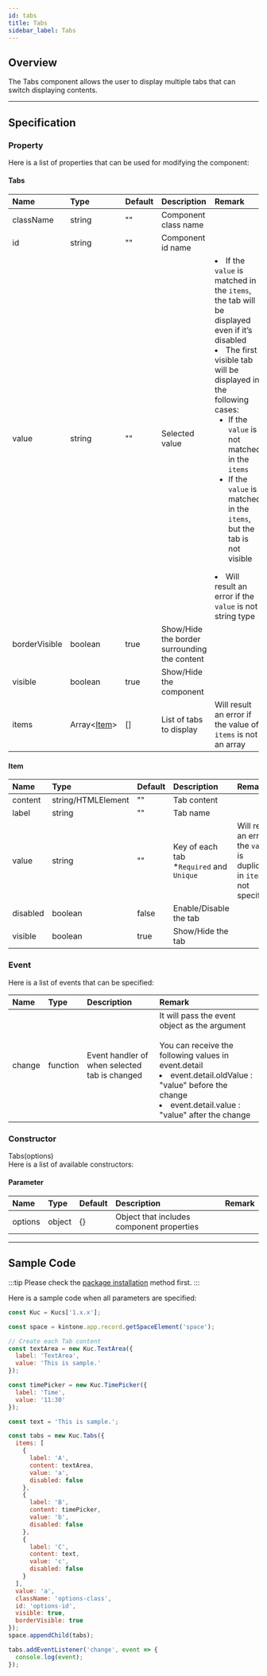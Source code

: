 ```yaml
---
id: tabs
title: Tabs
sidebar_label: Tabs
---
```


## Overview

The Tabs component allows the user to display multiple tabs that can switch displaying contents.

<div class="sample-container" id="tabs">
  <div id="sample-container__components"></div>
</div>
<script src="/js/samples/desktop/tabs.js"></script>

---

## Specification

### Property
Here is a list of properties that can be used for modifying the component:

#### Tabs

| Name   | Type | Default | Description | Remark |
| :--- | :--- | :--- | :--- | :--- |
| className | string | ""  | Component class name | |
| id | string | ""  | Component id name | |
| value | string | ""  | Selected value | <li>If the `value` is matched in the `items`, the tab will be displayed even if it’s disabled</li><li>The first visible tab will be displayed in the following cases:<ul><li>If the `value` is not matched in the `items`</li><li>If the `value` is matched in the `items`, but the tab is not visible</li></ul><li>Will result an error if the `value` is not string type</li></li> |
| borderVisible | boolean | true  | Show/Hide the border surrounding the content | |
| visible | boolean | true | Show/Hide the component | |
| items | Array\<[Item](#item)\> | [] | List of tabs to display | Will result an error if the value of `items` is not an array |

#### Item

| Name   | Type | Default | Description | Remark |
| :--- | :--- | :--- | :--- | :--- |
| content | string/HTMLElement | "" | Tab content | |
| label | string | "" | Tab name | |
| value | string | "" | Key of each tab<br/>*`Required` and `Unique` | Will result an error if the `value` is duplicated in `items` or not specified |
| disabled | boolean | false | Enable/Disable the tab | |
| visible | boolean | true | Show/Hide the tab | |

### Event

Here is a list of events that can be specified:

| Name | Type | Description | Remark |
| :--- | :--- | :--- | :--- |
| change | function | Event handler of when selected tab is changed |  It will pass the event object as the argument<br/><br/>You can receive the following values in event.detail<br/><li>event.detail.oldValue : "value" before the change</li><li>event.detail.value : "value" after the change</li> |

### Constructor

Tabs(options)<br/>
Here is a list of available constructors:

#### Parameter

| Name | Type | Default | Description | Remark |
| :--- | :--- | :--- | :--- | :--- |
| options | object | {} | Object that includes component properties | |

---
## Sample Code

:::tip
Please check the [package installation](../../getting-started/quick-start#installation) method first.
:::

Here is a sample code when all parameters are specified:

```javascript
const Kuc = Kucs['1.x.x'];

const space = kintone.app.record.getSpaceElement('space');

// Create each Tab content
const textArea = new Kuc.TextArea({
  label: 'TextArea',
  value: 'This is sample.'
});

const timePicker = new Kuc.TimePicker({
  label: 'Time',
  value: '11:30'
});

const text = 'This is sample.';

const tabs = new Kuc.Tabs({
  items: [
    {
      label: 'A',
      content: textArea,
      value: 'a',
      disabled: false
    },
    {
      label: 'B',
      content: timePicker,
      value: 'b',
      disabled: false
    },
    {
      label: 'C',
      content: text,
      value: 'c',
      disabled: false
    }
  ],
  value: 'a',
  className: 'options-class',
  id: 'options-id',
  visible: true,
  borderVisible: true
});
space.appendChild(tabs);

tabs.addEventListener('change', event => {
  console.log(event);
});
```
